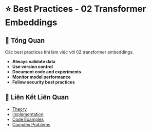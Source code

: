 # ⭐ Best Practices - 02 Transformer Embeddings

## 🎯 Tổng Quan

Các best practices khi làm việc với 02 transformer embeddings.

- **Always validate data**
- **Use version control**
- **Document code and experiments**
- **Monitor model performance**
- **Follow security best practices**

## 🔗 Liên Kết Liên Quan

- [Theory](./THEORY_02_transformer_embeddings.md)
- [Implementation](./IMPLEMENTATION_02_transformer_embeddings.md)
- [Code Examples](./CODE_EXAMPLES_02_transformer_embeddings.md)
- [Complex Problems](./COMPLEX_PROBLEMS.md)
